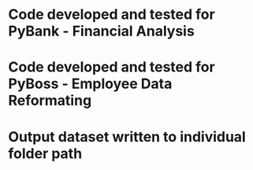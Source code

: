 # Code developed and tested for PyBank - Financial Analysis
# Code developed and tested for PyBoss - Employee Data Reformating
# Output dataset written to individual folder path

